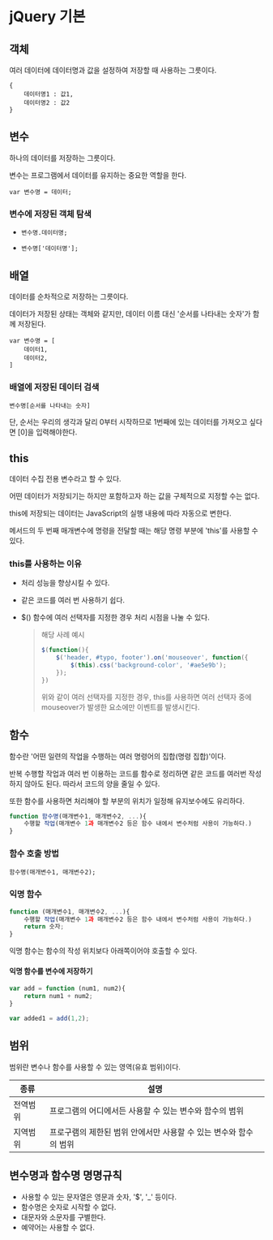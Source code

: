 # jQuery 기본



## 객체

여러 데이터에 데이터명과 값을 설정하여 저장할 때 사용하는 그릇이다.

```
{
	데이터명1 : 값1,
	데이터명2 : 값2
}
```



## 변수

하나의 데이터를 저장하는 그릇이다.

변수는 프로그램에서 데이터를 유지하는 중요한 역할을 한다.

```
var 변수명 = 데이터;
```



### 변수에 저장된 객체 탐색

- ```
  변수명.데이터명;
  ```

- ```
  변수명['데이터명'];
  ```



## 배열

데이터를 순차적으로 저장하는 그릇이다.

데이터가 저장된 상태는 객체와 같지만, 데이터 이름 대신 '순서를 나타내는 숫자'가 함께 저장된다.

```
var 변수명 = [
	데이터1,
	데이터2,
]
```



### 배열에 저장된 데이터 검색

```
변수명[순서를 나타내는 숫자]
```

단, 순서는 우리의 생각과 달리 0부터 시작하므로 1번째에 있는 데이터를 가져오고 싶다면 [0]을 입력해야한다.



## this

데이터 수집 전용 변수라고 할 수 있다.

어떤 데이터가 저장되기는 하지만 포함하고자 하는 값을 구체적으로 지정할 수는 없다.

this에 저장되는 데이터는 JavaScript의 실행 내용에 따라 자동으로 변한다.

메서드의 두 번째 매개변수에 명령을 전달할 때는 해당 명령 부분에 'this'를 사용할 수 있다.



### this를 사용하는 이유

- 처리 성능을 향상시킬 수 있다.

- 같은 코드를 여러 번 사용하기 쉽다.

- $() 함수에 여러 선택자를 지정한 경우 처리 시점을 나눌 수 있다.

  > 해당 사례 예시
  >
  > ```javascript
  > $(function(){
  >     $('header, #typo, footer').on('mouseover', function({
  >         $(this).css('background-color', '#ae5e9b');
  >     });
  > })
  > ```
  >
  > 위와 같이 여러 선택자를 지정한 경우, this를 사용하면 여러 선택자 중에 mouseover가 발생한 요소에만 이벤트를 발생시킨다.



## 함수

함수란 '어떤 일련의 작업을 수행하는 여러 명령어의 집합(명령 집합)'이다. 

반복 수행할 작업과 여러 번 이용하는 코드를 함수로 정리하면 같은 코드를 여러번 작성하지 않아도 된다. 따라서 코드의 양을 줄일 수 있다.

또한 함수를 사용하면 처리해야 할 부분의 위치가 일정해 유지보수에도 유리하다.

```javascript
function 함수명(매개변수1, 매개변수2, ...){
	수행할 작업(매개변수 1과 매개변수2 등은 함수 내에서 변수처럼 사용이 가능하다.)
}
```



### 함수 호출 방법

```
함수명(매개변수1, 매개변수2);
```



### 익명 함수

```javascript
function (매개변수1, 매개변수2, ...){
	수행할 작업(매개변수 1과 매개변수2 등은 함수 내에서 변수처럼 사용이 가능하다.)
    return 숫자;
}
```

익명 함수는 함수의 작성 위치보다 아래쪽이어야 호출할 수 있다.



#### 익명 함수를 변수에 저장하기

```javascript
var add = function (num1, num2){
    return num1 + num2;
}

var added1 = add(1,2);
```



## 범위

범위란 변수나 함수를 사용할 수 있는 영역(유효 범위)이다.

| 종류     | 설명                                                         |
| -------- | ------------------------------------------------------------ |
| 전역범위 | 프로그램의 어디에서든 사용할 수 있는 변수와 함수의 범위      |
| 지역범위 | 프로구램의 제한된 범위 안에서만 사용할 수 있는 변수와 함수의 범위 |



## 변수명과 함수명 명명규칙

- 사용할 수 있는 문자열은 영문과 숫자, '$', '_' 등이다.
- 함수명은 숫자로 시작할 수 없다.
- 대문자와 소문자를 구별한다.
- 예약어는 사용할 수 없다.